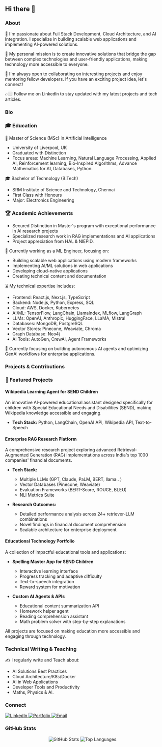 ## Hi there 👋

### About

🔭 I'm passionate about Full Stack Development, Cloud Architecture, and AI Integration. I specialize in building scalable web applications and implementing AI-powered solutions.

💭 My personal mission is to create innovative solutions that bridge the gap between complex technologies and user-friendly applications, making technology more accessible to everyone.

👯 I'm always open to collaborating on interesting projects and enjoy mentoring fellow developers. If you have an exciting project idea, let's connect!

👉🏼 Follow me on LinkedIn to stay updated with my latest projects and tech articles.

### Bio

### 🎓 Education

🌱 Master of Science (MSc) in Artificial Intelligence
- University of Liverpool, UK
- Graduated with Distinction
- Focus areas: Machine Learning, Natural Language Processing, Applied AI, Reinforcement learning, Bio-Inspired Algorithms, Advance Mathematics for AI, Databases, Python. 

🎓 Bachelor of Technology (B.Tech)
- SRM Institute of Science and Technology, Chennai
- First Class with Honours
- Major: Electronics Engineering
  
### 🏆 Academic Achievements
- Secured Distinction in Master's program with exceptional performance in AI research projects
- Specialized research work in RAG implementations and AI applications
- Project appreciation from HAL & NIEPID.

🧠 Currently working as a ML Engineer, focusing on:
- Building scalable web applications using modern frameworks
- Implementing AI/ML solutions in web applications
- Developing cloud-native applications
- Creating technical content and documentation

⌛️ My technical expertise includes:
- Frontend: React.js, Next.js, TypeScript
- Backend: Node.js, Python, Express, SQL
- Cloud: AWS, Docker, Kubernetes
- AI/ML: TensorFlow, LangChain, LlamaIndex, MLflow, LangGraph
- LLMs: OpenAI, Anthropic, HuggingFace, LLaMA, Mistral
- Databases: MongoDB, PostgreSQL
- Vector Stores: Pinecone, Weaviate, Chroma
- Graph Database: Neo4j
- AI Tools: AutoGen, CrewAI, Agent Frameworks

🌱 Currently focusing on building autonomous AI agents and optimizing GenAI workflows for enterprise applications.

### Projects & Contributions

### 🚀 Featured Projects

#### Wikipedia Learning Agent for SEND Children
An innovative AI-powered educational assistant designed specifically for children with Special Educational Needs and Disabilities (SEND), making Wikipedia knowledge accessible and engaging.
- **Tech Stack:** Python, LangChain, OpenAI API, Wikipedia API, Text-to-Speech
  
#### Enterprise RAG Research Platform
A comprehensive research project exploring advanced Retrieval-Augmented Generation (RAG) implementations across India's top 1000 companies' financial documents.
- **Tech Stack:** 
  - Multiple LLMs (GPT, Claude, PaLM, BERT, llama..  )
  - Vector Databases (Pinecone, Weaviate)
  - Evaluation Frameworks (BERT-Score, ROUGE, BLEU)
  - NLI Metrics Suite

- **Research Outcomes:**
  - Detailed performance analysis across 24+ retriever-LLM combinations
  - Novel findings in financial document comprehension
  - Scalable architecture for enterprise deployment

#### Educational Technology Portfolio
A collection of impactful educational tools and applications:
- **Spelling Master App for SEND Children**
  - Interactive learning interface
  - Progress tracking and adaptive difficulty
  - Text-to-speech integration
  - Reward system for motivation

- **Custom AI Agents & APIs**
  - Educational content summarization API
  - Homework helper agent
  - Reading comprehension assistant
  - Math problem solver with step-by-step explanations

All projects are focused on making education more accessible and engaging through technology.

### Technical Writing & Teaching 

✍️ I regularly write and Teach about:
- AI Solutions Best Practices
- Cloud Architecture/K8s/Docker
- AI in Web Applications
- Developer Tools and Productivity
- Maths, Physics & AI.

### Connect

<div align="left">
  <a href="https://www.linkedin.com/in/amit-choubey-51296960/">
    <img src="https://img.shields.io/badge/LinkedIn-0077B5?style=for-the-badge&logo=linkedin&logoColor=white" alt="LinkedIn"/>
  </a>
  <a href="https://amit-chaubey.github.io/Resume-Portfolio/">
    <img src="https://img.shields.io/badge/Portfolio-255E63?style=for-the-badge&logo=About.me&logoColor=white" alt="Portfolio"/>
  </a>
  <a href="mailto: amit.katyayana@gmail.com">
    <img src="https://img.shields.io/badge/Email-D14836?style=for-the-badge&logo=gmail&logoColor=white" alt="Email"/>
  </a>
</div>

### GitHub Stats

<div align="center">
  <img src="https://github-readme-stats.vercel.app/api?username=amit-chaubey&show_icons=true&theme=dark&count_private=true" alt="GitHub Stats"/>
  <img src="https://github-readme-stats.vercel.app/api/top-langs/?username=amit-chaubey&layout=compact&theme=dark&hide=jupyter%20notebook" alt="Top Languages"/>
</div>

<!--
**amit-chaubey/amit-chaubey** is a ✨ _special_ ✨ repository because its `README.md` (this file) appears on your GitHub profile.

Here are some ideas to get you started:

- 🔭 I’m currently working on ...
- 🌱 I’m currently learning ...
- 👯 I’m looking to collaborate on ...
- 🤔 I’m looking for help with ...
- 💬 Ask me about ...
- 📫 How to reach me: ...
- 😄 Pronouns: ...
- ⚡ Fun fact: ...
-->
